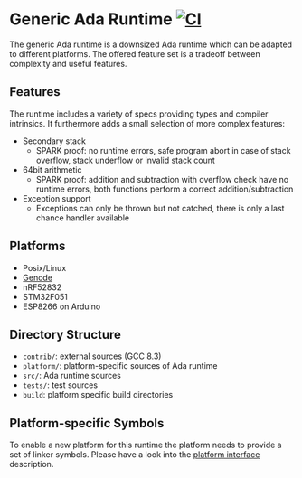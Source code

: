 # Generic Ada Runtime [![CI](https://github.com/Componolit/ada-runtime/workflows/CI/badge.svg)](https://github.com/Componolit/ada-runtime/actions)

The generic Ada runtime is a downsized Ada runtime which can be adapted to different platforms.
The offered feature set is a tradeoff between complexity and useful features.

## Features

The runtime includes a variety of specs providing types and compiler intrinsics.
It furthermore adds a small selection of more complex features:

- Secondary stack
  - SPARK proof:
    no runtime errors,
    safe program abort in case of stack overflow, stack underflow or invalid stack count
- 64bit arithmetic
  - SPARK proof:
    addition and subtraction with overflow check have no runtime errors,
    both functions perform a correct addition/subtraction
- Exception support
  - Exceptions can only be thrown but not catched, there is only a last chance handler available

## Platforms

- Posix/Linux
- [Genode](https://genode.org/)
- nRF52832
- STM32F051
- ESP8266 on Arduino

## Directory Structure

- `contrib/`: external sources (GCC 8.3)
- `platform/`: platform-specific sources of Ada runtime
- `src/`: Ada runtime sources
- `tests/`: test sources
- `build`: platform specific build directories

## Platform-specific Symbols

To enable a new platform for this runtime the platform needs to provide a set of linker symbols.
Please have a look into the [platform interface](doc/Platform-interface.md) description.
